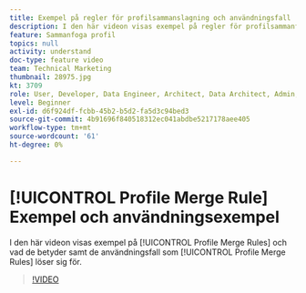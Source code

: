```yaml
---
title: Exempel på regler för profilsammanslagning och användningsfall
description: I den här videon visas exempel på regler för profilsammanfogning och vad de betyder samt de användningsfall som reglerna för profilsammanfogning löser.
feature: Sammanfoga profil
topics: null
activity: understand
doc-type: feature video
team: Technical Marketing
thumbnail: 28975.jpg
kt: 3709
role: User, Developer, Data Engineer, Architect, Data Architect, Admin, Leader
level: Beginner
exl-id: d6f924df-fcbb-45b2-b5d2-fa5d3c94bed3
source-git-commit: 4b91696f840518312ec041abdbe5217178aee405
workflow-type: tm+mt
source-wordcount: '61'
ht-degree: 0%

---
```


# [!UICONTROL Profile Merge Rule] Exempel och användningsexempel

I den här videon visas exempel på [!UICONTROL Profile Merge Rules] och vad de betyder samt de användningsfall som [!UICONTROL Profile Merge Rules] löser sig för.

>[!VIDEO](https://video.tv.adobe.com/v/28975/?quality=12)

